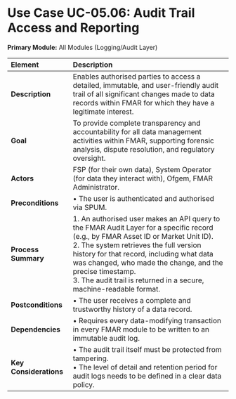 
# Use Case UC-05.06: Audit Trail Access and Reporting
**Primary Module:** All Modules (Logging/Audit Layer)

| Element             | Description                                                                                                                                                                                                                          |
| :------------------ | :---------------------------------------------------------------------------------------------------------------------------------------------------------------------------------------------------------------------------------- |
| **Description**     | Enables authorised parties to access a detailed, immutable, and user-friendly audit trail of all significant changes made to data records within FMAR for which they have a legitimate interest.                                        |
| **Goal**            | To provide complete transparency and accountability for all data management activities within FMAR, supporting forensic analysis, dispute resolution, and regulatory oversight.                                                      |
| **Actors**          | FSP (for their own data), System Operator (for data they interact with), Ofgem, FMAR Administrator.                                                                                                                                 |
| **Preconditions**   | • The user is authenticated and authorised via SPUM. |
| **Process Summary** | 1. An authorised user makes an API query to the FMAR Audit Layer for a specific record (e.g., by FMAR Asset ID or Market Unit ID). <br> 2. The system retrieves the full version history for that record, including what data was changed, who made the change, and the precise timestamp. <br> 3. The audit trail is returned in a secure, machine-readable format. |
| **Postconditions**  | • The user receives a complete and trustworthy history of a data record. |
| **Dependencies**    | • Requires every data-modifying transaction in every FMAR module to be written to an immutable audit log. |
| **Key Considerations** | • The audit trail itself must be protected from tampering. <br> • The level of detail and retention period for audit logs needs to be defined in a clear data policy. |

